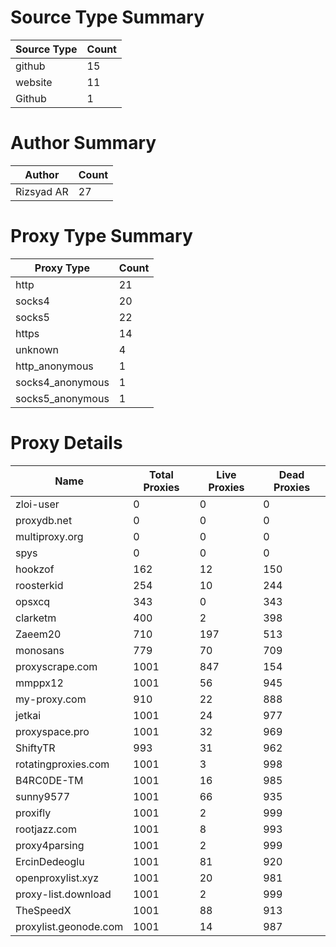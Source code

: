 # Source Type Summary

| Source Type | Count |
|-------------|-------|
| github | 15 |
| website | 11 |
| Github | 1 |


# Author Summary

| Author | Count |
|--------|-------|
| Rizsyad AR | 27 |


# Proxy Type Summary

| Proxy Type | Count |
|------------|-------|
| http | 21 |
| socks4 | 20 |
| socks5 | 22 |
| https | 14 |
| unknown | 4 |
| http_anonymous | 1 |
| socks4_anonymous | 1 |
| socks5_anonymous | 1 |


# Proxy Details

| Name | Total Proxies | Live Proxies | Dead Proxies |
|------|---------------|--------------|---------------|
| zloi-user | 0 | 0 | 0 |
| proxydb.net | 0 | 0 | 0 |
| multiproxy.org | 0 | 0 | 0 |
| spys | 0 | 0 | 0 |
| hookzof | 162 | 12 | 150 |
| roosterkid | 254 | 10 | 244 |
| opsxcq | 343 | 0 | 343 |
| clarketm | 400 | 2 | 398 |
| Zaeem20 | 710 | 197 | 513 |
| monosans | 779 | 70 | 709 |
| proxyscrape.com | 1001 | 847 | 154 |
| mmppx12 | 1001 | 56 | 945 |
| my-proxy.com | 910 | 22 | 888 |
| jetkai | 1001 | 24 | 977 |
| proxyspace.pro | 1001 | 32 | 969 |
| ShiftyTR | 993 | 31 | 962 |
| rotatingproxies.com | 1001 | 3 | 998 |
| B4RC0DE-TM | 1001 | 16 | 985 |
| sunny9577 | 1001 | 66 | 935 |
| proxifly | 1001 | 2 | 999 |
| rootjazz.com | 1001 | 8 | 993 |
| proxy4parsing | 1001 | 2 | 999 |
| ErcinDedeoglu | 1001 | 81 | 920 |
| openproxylist.xyz | 1001 | 20 | 981 |
| proxy-list.download | 1001 | 2 | 999 |
| TheSpeedX | 1001 | 88 | 913 |
| proxylist.geonode.com | 1001 | 14 | 987 |
